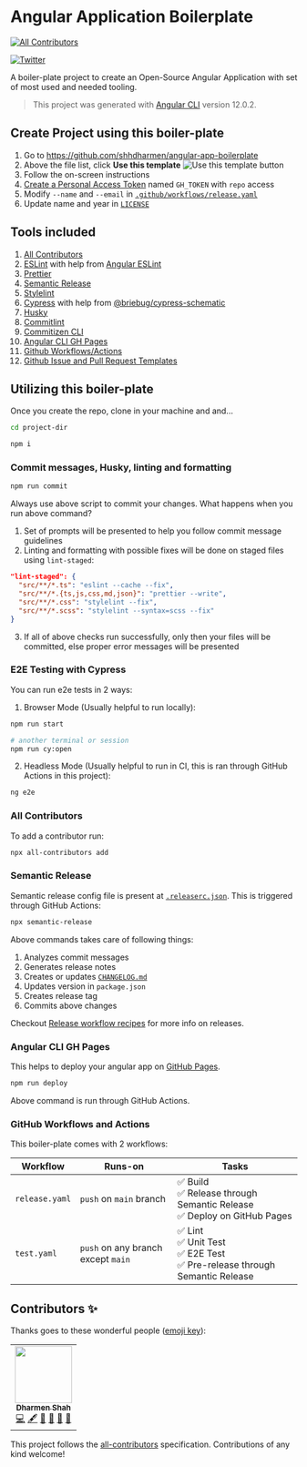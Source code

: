 # Angular Application Boilerplate

<!-- ALL-CONTRIBUTORS-BADGE:START - Do not remove or modify this section -->

[![All Contributors](https://img.shields.io/badge/all_contributors-1-orange.svg?style=flat-square)](#contributors-)

<!-- ALL-CONTRIBUTORS-BADGE:END -->

[![Twitter](https://img.shields.io/twitter/url?style=social&url=https%3A%2F%2Fgithub.com%2Fshhdharmen%2Fangular-app-boilerplate)](https://twitter.com/intent/tweet?&url=https://twitter.com/intent/tweet?url=https%3A%2F%2Fgithub.com%2Fshhdharmen%2Fangular-app-boilerplate&via=shhdharmen&text=A%20boiler-plate%20project%20to%20create%20an%20Open-Source%20@angular%20Application%20with%20set%20of%20most%20used%20and%20needed%20tooling.&hashtags=angular)

A boiler-plate project to create an Open-Source Angular Application with set of most used and needed tooling.

> This project was generated with [Angular CLI](https://github.com/angular/angular-cli) version 12.0.2.

## Create Project using this boiler-plate

1. Go to <https://github.com/shhdharmen/angular-app-boilerplate>
2. Above the file list, click **Use this template**
  ![Use this template button](https://docs.github.com/assets/images/help/repository/use-this-template-button.png)
3. Follow the on-screen instructions
4. [Create a Personal Access Token](https://docs.github.com/en/github/authenticating-to-github/keeping-your-account-and-data-secure/creating-a-personal-access-token) named `GH_TOKEN` with `repo` access
5. Modify `--name` and `--email` in [`.github/workflows/release.yaml`](./.github/workflows/release.yaml)
6. Update name and year in [`LICENSE`](./LICENSE)

## Tools included

1. [All Contributors](https://allcontributors.org/docs/en/cli/installation)
2. [ESLint](https://eslint.org/) with help from [Angular ESLint](https://github.com/angular-eslint/angular-eslint)
3. [Prettier](https://prettier.io/)
4. [Semantic Release](https://semantic-release.gitbook.io/)
5. [Stylelint](https://stylelint.io/)
6. [Cypress](cypress.io) with help from [@briebug/cypress-schematic](https://github.com/briebug/cypress-schematic)
7. [Husky](https://typicode.github.io/husky)
8. [Commitlint](http://commitlint.js.org/)
9. [Commitizen CLI](http://commitizen.github.io/cz-cli/)
10. [Angular CLI GH Pages](https://github.com/angular-schule/angular-cli-ghpages/#readme)
11. [Github Workflows/Actions](https://github.com/features/actions)
12. [Github Issue and Pull Request Templates](./.github)

## Utilizing this boiler-plate

Once you create the repo, clone in your machine and and...

```bash
cd project-dir
```
```bash
npm i
```

### Commit messages, Husky, linting and formatting

```bash
npm run commit
```

Always use above script to commit your changes. What happens when you run above command?

1. Set of prompts will be presented to help you follow commit message guidelines
2. Linting and formatting with possible fixes will be done on staged files using `lint-staged`:
  ```json
  "lint-staged": {
    "src/**/*.ts": "eslint --cache --fix",
    "src/**/*.{ts,js,css,md,json}": "prettier --write",
    "src/**/*.css": "stylelint --fix",
    "src/**/*.scss": "stylelint --syntax=scss --fix"
  }
  ```
3. If all of above checks run successfully, only then your files will be committed, else proper error messages will be presented

### E2E Testing with Cypress

You can run e2e tests in 2 ways:

1. Browser Mode (Usually helpful to run locally):
  ```bash
  npm run start
  
  # another terminal or session
  npm run cy:open
  ```
2. Headless Mode (Usually helpful to run in CI, this is ran through GitHub Actions in this project):
  ```bash
  ng e2e
  ```

### All Contributors

To add a contributor run:

```bash
npx all-contributors add
```

### Semantic Release

Semantic release config file is present at [`.releaserc.json`](./.releaserc.json). This is triggered through GitHub Actions:

```bash
npx semantic-release
```

Above commands takes care of following things:

1. Analyzes commit messages
2. Generates release notes
3. Creates or updates [`CHANGELOG.md`](./CHANGELOG.md)
4. Updates version in `package.json`
5. Creates release tag
6. Commits above changes

Checkout [Release workflow recipes](https://semantic-release.gitbook.io/semantic-release/recipes/recipes#release-workflow) for more info on releases.

### Angular CLI GH Pages

This helps to deploy your angular app on [GitHub Pages](https://pages.github.com/).

```bash
npm run deploy
```

Above command is run through GitHub Actions.

### GitHub Workflows and Actions

This boiler-plate comes with 2 workflows:

| Workflow | Runs-on | Tasks |
| - | - | - |
| `release.yaml` | `push` on `main` branch | ✅ Build<br>✅ Release through Semantic Release<br>✅ Deploy on GitHub Pages |
| `test.yaml` | `push` on any branch except `main` | ✅ Lint<br>✅ Unit Test<br>✅ E2E Test<br>✅ Pre-release through Semantic Release |

## Contributors ✨

Thanks goes to these wonderful people ([emoji key](https://allcontributors.org/docs/en/emoji-key)):

<!-- ALL-CONTRIBUTORS-LIST:START - Do not remove or modify this section -->
<!-- prettier-ignore-start -->
<!-- markdownlint-disable -->
<table>
  <tr>
    <td align="center"><a href="https://github.com/shhdharmen"><img src="https://avatars.githubusercontent.com/u/6831283?v=4?s=100" width="100px;" alt=""/><br /><sub><b>Dharmen Shah</b></sub></a><br /><a href="https://github.com/shhdharmen/material-components-theme-generator/commits?author=shhdharmen" title="Code">💻</a> <a href="#content-shhdharmen" title="Content">🖋</a> <a href="#design-shhdharmen" title="Design">🎨</a> <a href="https://github.com/shhdharmen/material-components-theme-generator/commits?author=shhdharmen" title="Documentation">📖</a> <a href="#ideas-shhdharmen" title="Ideas, Planning, & Feedback">🤔</a> <a href="#maintenance-shhdharmen" title="Maintenance">🚧</a></td>
  </tr>
</table>

<!-- markdownlint-restore -->
<!-- prettier-ignore-end -->

<!-- ALL-CONTRIBUTORS-LIST:END -->

This project follows the [all-contributors](https://github.com/all-contributors/all-contributors) specification. Contributions of any kind welcome!

